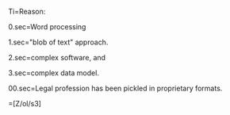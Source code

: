 Ti=Reason:

0.sec=Word processing

1.sec="blob of text" approach.

2.sec=complex software, and

3.sec=complex data model.

00.sec=Legal profession has been pickled in proprietary formats.

=[Z/ol/s3]
